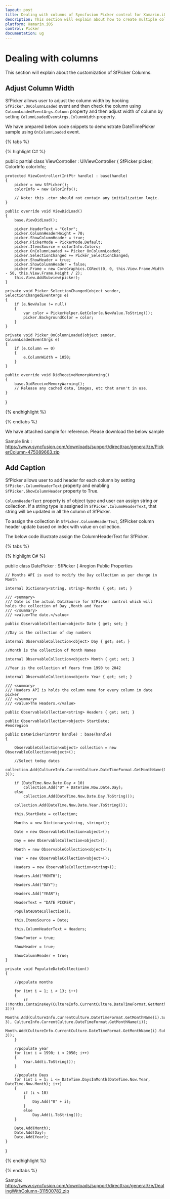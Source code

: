 ```yaml
---
layout: post
title: Dealing with columns of Syncfusion Picker control for Xamarin.iOS
description: This section will explain about how to create multiple columns in Syncfusion Picker control for Xamarin.iOS platform.
platform: Xamarin.iOS
control: Picker
documentation: ug
---
```


# Dealing with columns

This section will explain about the customization of SfPicker Columns.

## Adjust Column Width

SfPicker allows user to adjust the column width by hooking `SfPicker.OnColumnLoaded` event and then check the column using `ColumnLoadedEventArgs.Column` property and then adjust width of column by setting `ColumnLoadedEventArgs.ColumnWidth` property.

We have prepared below code snippets to demonstrate DateTimePicker sample using `OnColumnLoaded` event.

{% tabs %}

{% highlight C# %}

public partial class ViewController : UIViewController
{
    SfPicker picker;
    ColorInfo colorInfo;

    protected ViewController(IntPtr handle) : base(handle)
    {
        picker = new SfPicker();
        colorInfo = new ColorInfo();

        // Note: this .ctor should not contain any initialization logic.
    }

    public override void ViewDidLoad()
    {
        base.ViewDidLoad();

        picker.HeaderText = "Color";
        picker.ColumnHeaderHeight = 70;
        picker.ShowColumnHeader = true;
        picker.PickerMode = PickerMode.Default;
        picker.ItemsSource = colorInfo.Colors;
        picker.OnColumnLoaded += Picker_OnColumnLoaded;
        picker.SelectionChanged += Picker_SelectionChanged;
        picker.ShowHeader = true;
        picker.ShowColumnHeader = false;
        picker.Frame = new CoreGraphics.CGRect(0, 0, this.View.Frame.Width - 50, this.View.Frame.Height / 2);
        this.View.AddSubview(picker);
    }

    private void Picker_SelectionChanged(object sender, SelectionChangedEventArgs e)
    {
        if (e.NewValue != null)
        {
            var color = PickerHelper.GetColor(e.NewValue.ToString());
            picker.BackgroundColor = color;
        }
    }

    private void Picker_OnColumnLoaded(object sender, ColumnLoadedEventArgs e)
    {
        if (e.Column == 0)
        {
            e.ColumnWidth = 1050;
        }
    }

    public override void DidReceiveMemoryWarning()
    {
        base.DidReceiveMemoryWarning();
        // Release any cached data, images, etc that aren't in use.
    }
}

{% endhighlight %}

{% endtabs %}

We have attached sample for reference. Please download the below sample

Sample link : https://www.syncfusion.com/downloads/support/directtrac/general/ze/PickerColumn-475089663.zip 

## Add Caption

SfPicker allows user to add header for each column by setting `SfPicker.ColumnHeaderText` property and enabling `SfPicker.ShowColumnHeader` property to True.

`ColumnHeaderText` property is of object type and user can assign string or collection. If a string type is assigned in `SfPicker.ColumnHeaderText`, that string will be updated in all the column of SfPicker.

To assign the collection in `SfPicker.ColumnHeaderText`, SfPicker column header update based on index with value on collection.

The below code illustrate assign the ColumnHeaderText for SfPicker.

{% tabs %}

{% highlight C# %}

public class DatePicker : SfPicker
{
    #region Public Properties

    // Months API is used to modify the Day collection as per change in Month

    internal Dictionary<string, string> Months { get; set; }

    /// <summary>
    /// Date is the actual DataSource for SfPicker control which will holds the collection of Day ,Month and Year
    /// </summary>
    /// <value>The date.</value>

    public ObservableCollection<object> Date { get; set; }

    //Day is the collection of day numbers

    internal ObservableCollection<object> Day { get; set; }

    //Month is the collection of Month Names

    internal ObservableCollection<object> Month { get; set; }

    //Year is the collection of Years from 1990 to 2042

    internal ObservableCollection<object> Year { get; set; }

    /// <summary>
    /// Headers API is holds the column name for every column in date picker
    /// </summary>
    /// <value>The Headers.</value>

    public ObservableCollection<string> Headers { get; set; }

    public ObservableCollection<object> StartDate;
    #endregion

    public DatePicker(IntPtr handle) : base(handle)
    {

        ObservableCollection<object> collection = new ObservableCollection<object>();

        //Select today dates
        collection.Add(CultureInfo.CurrentCulture.DateTimeFormat.GetMonthName(DateTime.Now.Date.Month).Substring(0, 3));

        if (DateTime.Now.Date.Day < 10)
            collection.Add("0" + DateTime.Now.Date.Day);
        else
            collection.Add(DateTime.Now.Date.Day.ToString());

        collection.Add(DateTime.Now.Date.Year.ToString());

        this.StartDate = collection;

        Months = new Dictionary<string, string>();

        Date = new ObservableCollection<object>();

        Day = new ObservableCollection<object>();

        Month = new ObservableCollection<object>();

        Year = new ObservableCollection<object>();

        Headers = new ObservableCollection<string>();

        Headers.Add("MONTH");

        Headers.Add("DAY");

        Headers.Add("YEAR");

        HeaderText = "DATE PICKER";

        PopulateDateCollection();

        this.ItemsSource = Date;

        this.ColumnHeaderText = Headers;

        ShowFooter = true;

        ShowHeader = true;

        ShowColumnHeader = true;
    }

    private void PopulateDateCollection()
    {

        //populate months

        for (int i = 1; i < 13; i++)
        {
            if (!Months.ContainsKey(CultureInfo.CurrentCulture.DateTimeFormat.GetMonthName(i).Substring(0, 3)))
                Months.Add(CultureInfo.CurrentCulture.DateTimeFormat.GetMonthName(i).Substring(0, 3), CultureInfo.CurrentCulture.DateTimeFormat.GetMonthName(i));
            Month.Add(CultureInfo.CurrentCulture.DateTimeFormat.GetMonthName(i).Substring(0, 3));
        }

        //populate year
        for (int i = 1990; i < 2050; i++)
        {
            Year.Add(i.ToString());
        }

        //populate Days
        for (int i = 1; i <= DateTime.DaysInMonth(DateTime.Now.Year, DateTime.Now.Month); i++)
        {
            if (i < 10)
            {
                Day.Add("0" + i);
            }
            else
                Day.Add(i.ToString());
        }

        Date.Add(Month);
        Date.Add(Day);
        Date.Add(Year);
    }
}

{% endhighlight %}

{% endtabs %}


Sample: https://www.syncfusion.com/downloads/support/directtrac/general/ze/DealingWithColumn-311500782.zip 